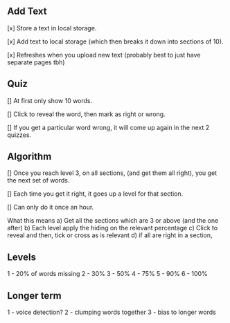 ## Add Text

[x] Store a text in local storage.

[x] Add text to local storage (which then breaks it down into sections of 10).

[x] Refreshes when you upload new text (probably best to just have separate pages tbh)

## Quiz

[] At first only show 10 words.

[] Click to reveal the word, then mark as right or wrong.

[] If you get a particular word wrong, it will come up again in the next 2 quizzes.

## Algorithm

[] Once you reach level 3, on all sections, (and get them all right), you get the next set of words.

[] Each time you get it right, it goes up a level for that section.

[] Can only do it once an hour.

What this means
a) Get all the sections which are 3 or above (and the one after)
b) Each level apply the hiding on the relevant percentage
c) Click to reveal and then, tick or cross as is relevant
d) if all are right in a section,

## Levels

1 - 20% of words missing
2 - 30%
3 - 50%
4 - 75%
5 - 90%
6 - 100%


## Longer term

1 - voice detection?
2 - clumping words together
3 - bias to longer words